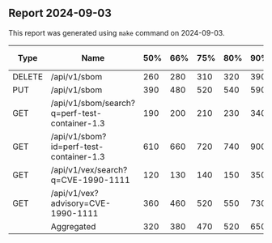 ## Report 2024-09-03

This report was generated using `make` command on 2024-09-03.

| Type   | Name                                                                          |  50%  |  66%  |  75%  |  80%  |  90%  |  95%  |  98%  |  99%  | 99.9% | 99.99% | 100% | # reqs |
|--------|-------------------------------------------------------------------------------|-------|-------|-------|-------|-------|-------|-------|-------|-------|--------|-------|-------|
| DELETE | /api/v1/sbom                                                                  |   260 |   280 |   310 |   320 |   390 |   460 |   680 |   740 |   740 |    740 |   740 |    76 |
| PUT    | /api/v1/sbom                                                                  |   390 |   480 |   520 |   540 |   590 |   690 |   740 |   760 |   760 |    760 |   760 |    77 |
| GET    | /api/v1/sbom/search?q=perf-test-container-1.3                                 |   190 |   200 |   210 |   230 |   340 |   380 |   400 |   400 |   400 |    400 |   400 |    75 |
| GET    | /api/v1/sbom?id=perf-test-container-1.3                                       |   610 |   660 |   720 |   740 |   900 |   980 |  1100 |  1100 |  1100 |   1100 |  1100 |    77 |
| GET    | /api/v1/vex/search?q=CVE-1990-1111                                            |   120 |   130 |   140 |   150 |   350 |   350 |   440 |   490 |   680 |    680 |   680 |   135 |
| GET    | /api/v1/vex?advisory=CVE-1990-1111                                            |   360 |   460 |   520 |   550 |   730 |   790 |   880 |   880 |   990 |    990 |   990 |   135 |
|        | Aggregated                                                                    |   320 |   380 |   470 |   520 |   650 |   740 |   880 |   970 |  1100 |   1100 |  1100 |   575 |
